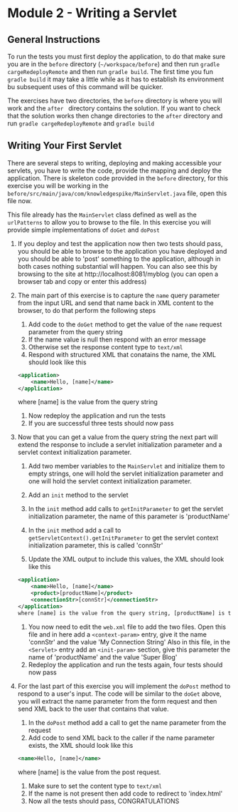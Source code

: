 # Module 2 - Writing a Servlet

## General Instructions

To run the tests you must first deploy the application, to do that make sure you are in the `before` directory (`~/workspace/before`) and then run `gradle cargeRedeployRemote` and then run `gradle build`. The first time you fun `gradle build` it may take a little while as it has to establish its environment bu subsequent uses of this command will be quicker.

The exercises have two directories, the `before` directory is where you will work and the `after ` directory contains the solution. If you want to check that the solution works then change directories to the `after` directory and run `gradle cargeRedeployRemote` and `gradle build`

## Writing Your First Servlet

There are several steps to writing, deploying and making accessible your servlets, you have to write the code, provide the mapping and deploy the application. There is skeleton code provided in the `before` directory, for this exercise you will be working in the `before/src/main/java/com/knowledgespike/MainServlet.java` file, open this file now.

This file already has the `MainServlet` class defined as well as the `urlPatterns` to allow you to browse to the file. In this exercise you will provide simple implementations of `doGet` and `doPost`

1. If you deploy and test the application now then two tests should pass, you should be able to browse to the application you have deployed and you should be able to 'post' something to the application, although in both cases nothing substantial will happen. You can also see this by browsing to the site at http://localhost:8081/myblog (you can open a browser tab and copy or enter this address)

1. The main part of this exercise is to capture the `name` query parameter from the input URL and send that name back in XML content to the browser, to do that perform the following steps

    1.  Add code to the `doGet` method to get the value of the `name` request parameter from the query string
    1. If the name value is null then respond with an error message
    1. Otherwise set the response content type to `text/xml`
    1. Respond with structured XML that conatains the name, the XML should look like this
    ```xml
    <application>
        <name>Hello, [name]</name>
    </application>
    ```
    where [name] is the value from the query string

    1. Now redeploy the application and run the tests
    1. If you are successful three tests should now pass

1. Now that you can get a value from the query string the next part will extend the response to include a servlet initialization parameter and a servlet context initialization parameter.
    1. Add two member variables to the `MainServlet` and initialize them to empty strings, one will hold the servlet initialization parameter and one will hold the servlet context initialization parameter.

    1. Add an `init` method to the servlet

    1. In the `init` method add calls to `getInitParameter` to get the servlet initialization parameter, the name of this parameter is 'productName'

    1. In the `init` method add a call to `getServletContext().getInitParameter` to get the servlet context initialization parameter, this is called 'connStr'

    1. Update the XML output to include this values, the XML should look like this
    ```xml
    <application>
        <name>Hello, [name]</name>
        <product>[productName]</product>
        <connectionStr>[connStr]</connectionStr>
    </application>
    where [name] is the value from the query string, [productName] is the value of the servlet initialization parameter and [connStr] is value of the servlet context initialization parameter.
    
    ```
    1. You now need to edit the `web.xml` file to add the two files.
    Open this file and in here add a `<context-param>` entry, give it the name 'connStr' and the value 'My Connection String'
    Also in this file, in the `<Servlet>` entry add an `<init-param>` section, give this parameter the name of 'productName' and the value 'Super Blog'
    1. Redeploy the application and run the tests again, four tests should now pass

1. For the last part of this exercise you will implement the `doPost` method to respond to a user's input. The code will be similar to the `doGet` above, you will extract the name parameter from the form request and then send XML back to the user that contains that value.

    1. In the `doPost` method add a call to get the name parameter from the request
    1. Add code to send XML back to the caller if the name parameter exists, the XML should look like this
    ```xml
    <name>Hello, [name]</name>
    ```
    where [name] is the value from the post request.
    1. Make sure to set the content type to `text/xml`
    1. If the name is not present then add code to redirect to 'index.html'
    1. Now all the tests should pass, CONGRATULATIONS
